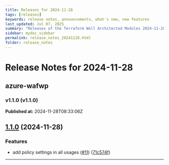 ```yaml
---
title: Releases for 2024-11-28
tags: [releases]
keywords: release notes, announcements, what's new, new features
last_updated: Jul 07, 2025
summary: "Releases of the Terraform Well Architected Modules 2024-11-28"
sidebar: mydoc_sidebar
permalink: release_notes_20241128.html
folder: release_notes
---
```


# Release Notes for 2024-11-28

## azure-wafwp
### v1.1.0 (v1.1.0)
**Published at:** 2024-11-28T08:33:06Z

## [1.1.0](https://github.com/CloudNationHQ/terraform-azure-wafwp/compare/v1.0.3...v1.1.0) (2024-11-28)


### Features

* add policy settings in all usages ([#11](https://github.com/CloudNationHQ/terraform-azure-wafwp/issues/11)) ([71c574f](https://github.com/CloudNationHQ/terraform-azure-wafwp/commit/71c574ffa56c0df084f1fb5f6e98236acceec4da))

---

